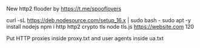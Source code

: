 New http2 flooder by https://t.me/spooflovers

curl -sL https://deb.nodesource.com/setup_16.x | sudo bash -
sudo apt -y install nodejs
npm i http http2 crypto tls
node tls.js https://website.com 120

Put HTTP proxies inside proxy.txt and user agents inside ua.txt